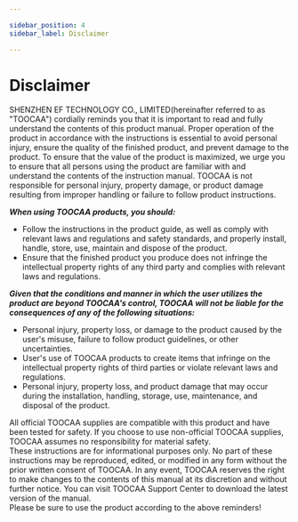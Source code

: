 ```yaml
---

sidebar_position: 4
sidebar_label: Disclaimer

---
```

# Disclaimer
SHENZHEN EF TECHNOLOGY CO., LIMITED(hereinafter referred to as "TOOCAA") cordially reminds you that it is important to read and fully understand the contents of this product manual. Proper operation of the product in accordance with the instructions is essential to avoid personal injury, ensure the quality of the finished product, and prevent damage to the product. To ensure that the value of the product is maximized, we urge you to ensure that all persons using the product are familiar with and understand the contents of the instruction manual. TOOCAA is not responsible for personal injury, property damage, or product damage resulting from improper handling or failure to follow product instructions.

  
**_When using TOOCAA products, you should:_**
- Follow the instructions in the product guide, as well as comply with relevant laws and regulations and safety standards, and properly install, handle, store, use, maintain and dispose of the product.  
- Ensure that the finished product you produce does not infringe the intellectual property rights of any third party and complies with relevant laws and regulations.  

**_Given that the conditions and manner in which the user utilizes the product are beyond TOOCAA's control, TOOCAA will not be liable for the consequences of any of the following situations:_**
- Personal injury, property loss, or damage to the product caused by the user's misuse, failure to follow product guidelines, or other uncertainties.  
- User's use of TOOCAA products to create items that infringe on the intellectual property rights of third parties or violate relevant laws and regulations.  
- Personal injury, property loss, and product damage that may occur during the installation, handling, storage, use, maintenance, and disposal of the product.  


  
All official TOOCAA supplies are compatible with this product and have been tested for safety. If you choose to use non-official TOOCAA supplies, TOOCAA assumes no responsibility for material safety.  
These instructions are for informational purposes only. No part of these instructions may be reproduced, edited, or modified in any form without the prior written consent of TOOCAA. In any event, TOOCAA reserves the right to make changes to the contents of this manual at its discretion and without further notice. You can visit TOOCAA Support Center to download the latest version of the manual.  
Please be sure to use the product according to the above reminders!
